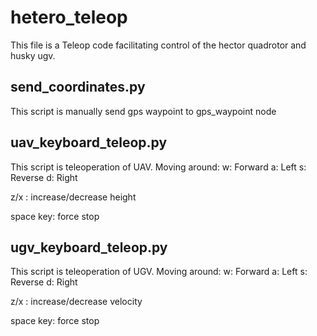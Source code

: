 # hetero_teleop
This file is a Teleop code facilitating control of the hector quadrotor and husky ugv. 
## send_coordinates.py
This script is manually send gps waypoint to gps_waypoint node

## uav_keyboard_teleop.py
This script is teleoperation of UAV.
Moving around:
w: Forward
a: Left
s: Reverse
d: Right
    
z/x : increase/decrease height

space key: force stop

## ugv_keyboard_teleop.py
This script is teleoperation of UGV.
Moving around:
w: Forward
a: Left
s: Reverse
d: Right
    
z/x : increase/decrease velocity

space key: force stop
